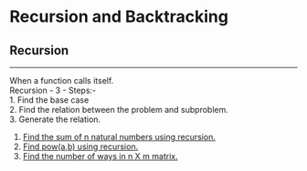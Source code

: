 # Recursion and Backtracking
## Recursion
<hr>
When a function calls itself.
<br>
Recursion - 3 - Steps:-<br>
1. Find the base case
<br>
2. Find the relation between the problem and subproblem.
<br>
3. Generate the relation.

<ol>
<li>
<a href="recursion/sum.cpp">Find the sum of n natural numbers using recursion.</a>
</li>
<li>
<a href="recursion/pow.cpp">Find pow(a,b) using recursion.</a>
</li>
<li>
<a href="recursion/ways.cpp">Find the number of ways in n X m matrix.</a>
</li>
</ol>
